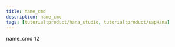 ```yaml
---
title: name_cmd
description: name_cmd
tags: [tutorial:product/hana_studio, tutorial:product/sapHana]
---
```


name_cmd
12
